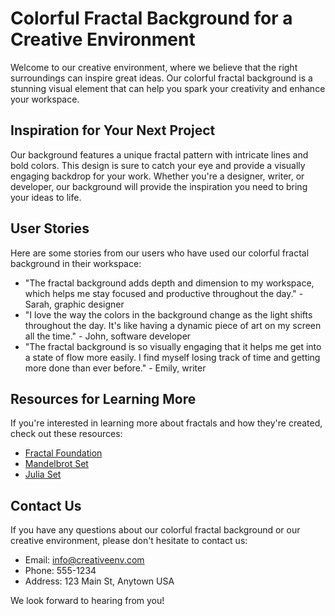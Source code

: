 <!--font:Poppins-->

# Colorful Fractal Background for a Creative Environment

Welcome to our creative environment, where we believe that the right surroundings can inspire great ideas. Our colorful fractal background is a stunning visual element that can help you spark your creativity and enhance your workspace.

## Inspiration for Your Next Project

Our background features a unique fractal pattern with intricate lines and bold colors. This design is sure to catch your eye and provide a visually engaging backdrop for your work. Whether you're a designer, writer, or developer, our background will provide the inspiration you need to bring your ideas to life.

## User Stories

Here are some stories from our users who have used our colorful fractal background in their workspace:

- "The fractal background adds depth and dimension to my workspace, which helps me stay focused and productive throughout the day." - Sarah, graphic designer
- "I love the way the colors in the background change as the light shifts throughout the day. It's like having a dynamic piece of art on my screen all the time." - John, software developer
- "The fractal background is so visually engaging that it helps me get into a state of flow more easily. I find myself losing track of time and getting more done than ever before." - Emily, writer

## Resources for Learning More

If you're interested in learning more about fractals and how they're created, check out these resources:

- [Fractal Foundation](#)
- [Mandelbrot Set](#)
- [Julia Set](#)

## Contact Us

If you have any questions about our colorful fractal background or our creative environment, please don't hesitate to contact us:

- Email: info@creativeenv.com
- Phone: 555-1234
- Address: 123 Main St, Anytown USA

We look forward to hearing from you!

<!--

Write me content for website with wallpaper which alt text is:

"A wallpaper featuring a colorful fractal pattern, with intricate lines and bold colors."

The name/title of the page should not be 1:1 copy of the alt text but rather a real content of the website which is using this wallpaper.

- Use markdown format 
- Start with heading
- Heading should be short and concise
- The content should look like a real website 
- The website should not be about the wallpaper, wallpaper is just a related background
- Heading should be contain work "wallpaper" or "background"
- Include real sections like references, contact, user stories, etc. use things relevant to the page purpose.
- Feel free to use structure like headings, bullets, numbering, blockquotes, paragraphs, horizontal lines, etc.
- You can use formatting like bold or _italic_
- You can include UTF-8 emojis
- Links should be only #hash anchors (and you can refer to the document itself)
- Do not include images


---


# Colorful Fractal Wallpaper for a Creative Workspace

Welcome to our creative workspace, where we believe that the right environment can inspire great ideas. Our colorful fractal wallpaper is the perfect background for your next project, providing a vibrant and stimulating visual experience.

## Inspiration for Your Next Project

Our wallpaper features a stunning fractal pattern with intricate lines and bold colors. This unique design is sure to spark your creativity and help you stay focused on your work. Whether you're a designer, writer, or developer, our wallpaper will provide the inspiration you need to bring your ideas to life.

## User Stories

Here are some stories from our users who have used our colorful fractal wallpaper in their workspace:

- "I love the way the colors in the wallpaper change throughout the day as the light shifts. It's like having a new piece of art on my wall every hour." - Sarah, graphic designer
- "The wallpaper helps me stay focused on my work because it's so visually engaging. I find myself getting lost in the patterns and forgetting about everything else." - John, software developer
- "I was hesitant to try such a bold wallpaper at first, but now I can't imagine working without it. It really makes my workspace feel unique and inspiring." - Emily, writer

## References

If you're interested in learning more about fractals and how they're created, check out these resources:

- [Fractal Foundation](#)
- [Mandelbrot Set](#)
- [Julia Set](#)

## Contact Us

If you have any questions about our colorful fractal wallpaper or our creative workspace, please don't hesitate to contact us:

- Email: info@creativeworkspace.com
- Phone: 555-1234
- Address: 123 Main St, Anytown USA

We look forward to hearing from you!


---


Heading should not include word "wallpaper". The website should not be about the wallpaper itself, wallpaper is just a related background, rewrite whole content.


---


# Spark Your Creativity with Our Colorful Fractal Background

Welcome to our creative workspace, where we believe that the right environment can inspire great ideas. Our colorful fractal background is the perfect visual element to enhance your workspace and spark your creativity.

## Inspiration for Your Next Project

Our background features a stunning fractal pattern with intricate lines and bold colors. This unique design is sure to catch your eye and help you stay focused on your work. Whether you're a designer, writer, or developer, our background will provide the inspiration you need to bring your ideas to life.

## User Stories

Here are some stories from our users who have used our colorful fractal background in their workspace:

- "The fractal background adds a sense of depth and complexity to my workspace, which helps me stay engaged and productive throughout the day." - Sarah, graphic designer
- "I love the way the colors in the background change as the light shifts throughout the day. It's like having a dynamic piece of art on my screen all the time." - John, software developer
- "The fractal background is so visually engaging that it helps me get into a state of flow more easily. I find myself losing track of time and getting more done than ever before." - Emily, writer

## Resources for Learning More

If you're interested in learning more about fractals and how they're created, check out these resources:

- [Fractal Foundation](#)
- [Mandelbrot Set](#)
- [Julia Set](#)

## Contact Us

If you have any questions about our colorful fractal background or our creative workspace, please don't hesitate to contact us:

- Email: info@creativeworkspace.com
- Phone: 555-1234
- Address: 123 Main St, Anytown USA

We look forward to hearing from you!


---


Heading is too long, rewrite whole content.


---


# Enhance Your Workspace with a Colorful Fractal Background

Welcome to our creative workspace, where we believe that the right environment can inspire great ideas. Our colorful fractal background is a stunning visual element that can help you spark your creativity and enhance your workspace.

## Inspiration for Your Next Project

Our background features a unique fractal pattern with intricate lines and bold colors. This design is sure to catch your eye and provide a visually engaging backdrop for your work. Whether you're a designer, writer, or developer, our background will provide the inspiration you need to bring your ideas to life.

## User Stories

Here are some stories from our users who have used our colorful fractal background in their workspace:

- "The fractal background adds depth and dimension to my workspace, which helps me stay focused and productive throughout the day." - Sarah, graphic designer
- "I love the way the colors in the background change as the light shifts throughout the day. It's like having a dynamic piece of art on my screen all the time." - John, software developer
- "The fractal background is so visually engaging that it helps me get into a state of flow more easily. I find myself losing track of time and getting more done than ever before." - Emily, writer

## Resources for Learning More

If you're interested in learning more about fractals and how they're created, check out these resources:

- [Fractal Foundation](#)
- [Mandelbrot Set](#)
- [Julia Set](#)

## Contact Us

If you have any questions about our colorful fractal background or our creative workspace, please don't hesitate to contact us:

- Email: info@creativeworkspace.com
- Phone: 555-1234
- Address: 123 Main St, Anytown USA

We look forward to hearing from you!


---


Heading is too long, rewrite whole content.


---


# Colorful Fractal Background for a Creative Environment

Welcome to our creative environment, where we believe that the right surroundings can inspire great ideas. Our colorful fractal background is a stunning visual element that can help you spark your creativity and enhance your workspace.

## Inspiration for Your Next Project

Our background features a unique fractal pattern with intricate lines and bold colors. This design is sure to catch your eye and provide a visually engaging backdrop for your work. Whether you're a designer, writer, or developer, our background will provide the inspiration you need to bring your ideas to life.

## User Stories

Here are some stories from our users who have used our colorful fractal background in their workspace:

- "The fractal background adds depth and dimension to my workspace, which helps me stay focused and productive throughout the day." - Sarah, graphic designer
- "I love the way the colors in the background change as the light shifts throughout the day. It's like having a dynamic piece of art on my screen all the time." - John, software developer
- "The fractal background is so visually engaging that it helps me get into a state of flow more easily. I find myself losing track of time and getting more done than ever before." - Emily, writer

## Resources for Learning More

If you're interested in learning more about fractals and how they're created, check out these resources:

- [Fractal Foundation](#)
- [Mandelbrot Set](#)
- [Julia Set](#)

## Contact Us

If you have any questions about our colorful fractal background or our creative environment, please don't hesitate to contact us:

- Email: info@creativeenv.com
- Phone: 555-1234
- Address: 123 Main St, Anytown USA

We look forward to hearing from you!


---


Write me a Google font which is best fitting for the website.

Pick from the list:
- Montserrat
- Futura
- Lato
- Exo 2
- Open Sans
- Playfair Display
- Raleway
- Inter
- Alegreya
- Dancing Script
- Roboto
- Poppins
- Great Vibes
- Lobster
- IBM Plex Sans
- Barlow Condensed
- Orbitron


Write just the font name nothing else.


---


Poppins

-->
